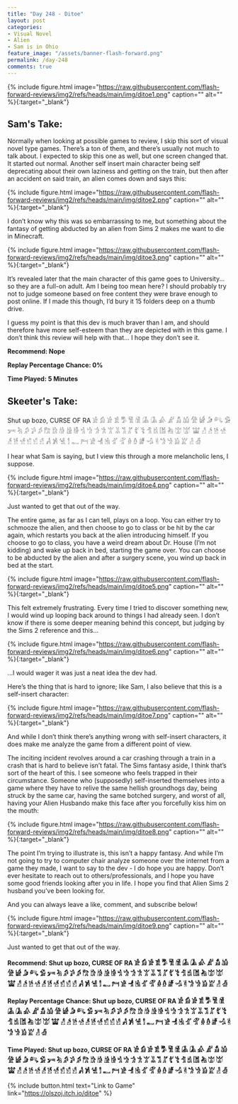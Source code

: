 ```yaml
---
title: "Day 248 - Ditoe"
layout: post
categories:
- Visual Novel
- Alien
- Sam is in Ohio
feature_image: "/assets/banner-flash-forward.png"
permalink: /day-248
comments: true
---
```


{% include figure.html image="https://raw.githubusercontent.com/flash-forward-reviews/img2/refs/heads/main/img/ditoe1.png" caption="" alt="" %}{:target="_blank"}
 
## Sam's Take:

Normally when looking at possible games to review, I skip this sort of visual novel type games. There’s a ton of them, and there’s usually not much to talk about. I expected to skip this one as well, but one screen changed that. It started out normal. Another self insert main character being self deprecating about their own laziness and getting on the train, but then after an accident on said train, an alien comes down and says this:

{% include figure.html image="https://raw.githubusercontent.com/flash-forward-reviews/img2/refs/heads/main/img/ditoe2.png" caption="" alt="" %}{:target="_blank"}

I don’t know why this was so embarrassing to me, but something about the fantasy of getting abducted by an alien from Sims 2 makes me want to die in Minecraft. 

{% include figure.html image="https://raw.githubusercontent.com/flash-forward-reviews/img2/refs/heads/main/img/ditoe3.png" caption="" alt="" %}{:target="_blank"}

It’s revealed later that the main character of this game goes to University... so they are a full-on adult. Am I being too mean here? I should probably try not to judge someone based on free content they were brave enough to post online. If I made this though, I’d bury it 15 folders deep on a thumb drive.

I guess my point is that this dev is much braver than I am, and should therefore have more self-esteem than they are depicted with in this game. I don’t think this review will help with that... I hope they don’t see it.

**Recommend: Nope**

**Replay Percentage Chance: 0%**

**Time Played: 5 Minutes** 

## Skeeter's Take:

Shut up bozo, CURSE OF RA 𓀀 𓀁 𓀂 𓀃 𓀄 𓀅 𓀆 𓀇 𓀈 𓀉 𓀊 𓀋 𓀌 𓀍 𓀎 𓀏 𓀐 𓀑 𓀒 𓀓 𓀔 𓀕 𓀖 𓀗 𓀘 𓀙 𓀚 𓀛 𓀜 𓀝 𓀞 𓀟 𓀠 𓀡 𓀢 𓀣 𓀤 𓀥 𓀦 𓀧 𓀨 𓀩 𓀪 𓀫 𓀬 𓀭 𓀲 𓀳 𓀴 𓀵 𓀶 𓀷 𓀸 𓀹 𓀺 𓀻 𓀼 𓀽 𓀾 𓀿 𓁀 𓁁 𓁂 𓁃 𓁄 𓁅 𓁆 𓁇 𓁈 𓁉 𓁊 𓁋 𓁍 𓁎 𓁏 𓁐 𓁑

I hear what Sam is saying, but I view this through a more melancholic lens, I suppose. 

{% include figure.html image="https://raw.githubusercontent.com/flash-forward-reviews/img2/refs/heads/main/img/ditoe4.png" caption="" alt="" %}{:target="_blank"}

Just wanted to get that out of the way. 

The entire game, as far as I can tell, plays on a loop. You can either try to schmooze the alien, and then choose to go to class or be hit by the car again, which restarts you back at the alien introducing himself. If you choose to go to class, you have a weird dream about Dr. House (I’m not kidding) and wake up back in bed, starting the game over. You can choose to be abducted by the alien and after a surgery scene, you wind up back in bed at the start. 

{% include figure.html image="https://raw.githubusercontent.com/flash-forward-reviews/img2/refs/heads/main/img/ditoe5.png" caption="" alt="" %}{:target="_blank"}

This felt extremely frustrating. Every time I tried to discover something new, I would wind up looping back around to things I had already seen. I don’t know if there is some deeper meaning behind this concept, but judging by the Sims 2 reference and this… 

{% include figure.html image="https://raw.githubusercontent.com/flash-forward-reviews/img2/refs/heads/main/img/ditoe6.png" caption="" alt="" %}{:target="_blank"}

…I would wager it was just a neat idea the dev had. 

Here’s the thing that is hard to ignore; like Sam, I also believe that this is a self-insert character: 

{% include figure.html image="https://raw.githubusercontent.com/flash-forward-reviews/img2/refs/heads/main/img/ditoe7.png" caption="" alt="" %}{:target="_blank"}

And while I don’t think there’s anything wrong with self-insert characters, it does make me analyze the game from a different point of view. 

The inciting incident revolves around a car crashing through a train in a crash that is hard to believe isn’t fatal. The Sims fantasy aside, I think that’s sort of the heart of this. I see someone who feels trapped in their circumstance. Someone who (supposedly) self-inserted themselves into a game where they have to relive the same hellish groundhogs day, being struck by the same car, having the same botched surgery, and worst of all, having your Alien Husbando make this face after you forcefully kiss him on the mouth: 

{% include figure.html image="https://raw.githubusercontent.com/flash-forward-reviews/img2/refs/heads/main/img/ditoe8.png" caption="" alt="" %}{:target="_blank"}

The point I’m trying to illustrate is, this isn’t a happy fantasy. 
And while I’m not going to try to computer chair analyze someone over the internet from a game they made, I want to say to the dev - I do hope you are happy. Don’t ever hesitate to reach out to others/professionals, and I hope you have some good friends looking after you in life. I hope you find that Alien Sims 2 husband you’ve been looking for. 

And you can always leave a like, comment, and subscribe below!

{% include figure.html image="https://raw.githubusercontent.com/flash-forward-reviews/img2/refs/heads/main/img/ditoe9.png" caption="" alt="" %}{:target="_blank"}

Just wanted to get that out of the way. 

**Recommend: Shut up bozo, CURSE OF RA 𓀀 𓀁 𓀂 𓀃 𓀄 𓀅 𓀆 𓀇 𓀈 𓀉 𓀊 𓀋 𓀌 𓀍 𓀎 𓀏 𓀐 𓀑 𓀒 𓀓 𓀔 𓀕 𓀖 𓀗 𓀘 𓀙 𓀚 𓀛 𓀜 𓀝 𓀞 𓀟 𓀠 𓀡 𓀢 𓀣 𓀤 𓀥 𓀦 𓀧 𓀨 𓀩 𓀪 𓀫 𓀬 𓀭 𓀲 𓀳 𓀴 𓀵 𓀶 𓀷 𓀸 𓀹 𓀺 𓀻 𓀼 𓀽 𓀾 𓀿 𓁀 𓁁 𓁂 𓁃 𓁄 𓁅 𓁆 𓁇 𓁈 𓁉 𓁊 𓁋 𓁍 𓁎 𓁏 𓁐 𓁑**

**Replay Percentage Chance: Shut up bozo, CURSE OF RA 𓀀 𓀁 𓀂 𓀃 𓀄 𓀅 𓀆 𓀇 𓀈 𓀉 𓀊 𓀋 𓀌 𓀍 𓀎 𓀏 𓀐 𓀑 𓀒 𓀓 𓀔 𓀕 𓀖 𓀗 𓀘 𓀙 𓀚 𓀛 𓀜 𓀝 𓀞 𓀟 𓀠 𓀡 𓀢 𓀣 𓀤 𓀥 𓀦 𓀧 𓀨 𓀩 𓀪 𓀫 𓀬 𓀭 𓀲 𓀳 𓀴 𓀵 𓀶 𓀷 𓀸 𓀹 𓀺 𓀻 𓀼 𓀽 𓀾 𓀿 𓁀 𓁁 𓁂 𓁃 𓁄 𓁅 𓁆 𓁇 𓁈 𓁉 𓁊 𓁋 𓁍 𓁎 𓁏 𓁐 𓁑**

**Time Played: Shut up bozo, CURSE OF RA 𓀀 𓀁 𓀂 𓀃 𓀄 𓀅 𓀆 𓀇 𓀈 𓀉 𓀊 𓀋 𓀌 𓀍 𓀎 𓀏 𓀐 𓀑 𓀒 𓀓 𓀔 𓀕 𓀖 𓀗 𓀘 𓀙 𓀚 𓀛 𓀜 𓀝 𓀞 𓀟 𓀠 𓀡 𓀢 𓀣 𓀤 𓀥 𓀦 𓀧 𓀨 𓀩 𓀪 𓀫 𓀬 𓀭 𓀲 𓀳 𓀴 𓀵 𓀶 𓀷 𓀸 𓀹 𓀺 𓀻 𓀼 𓀽 𓀾 𓀿 𓁀 𓁁 𓁂 𓁃 𓁄 𓁅 𓁆 𓁇 𓁈 𓁉 𓁊 𓁋 𓁍 𓁎 𓁏 𓁐 𓁑** 

{% include button.html text="Link to Game" link="https://olszoj.itch.io/ditoe" %}